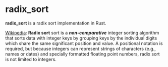 radix_sort
========
**radix_sort** is a radix sort implementation in Rust.

[Wikipedia](https://en.wikipedia.org/wiki/Radix_sort): **Radix sort** sort is a ***non-comparative*** integer sorting algorithm that sorts data with integer keys by grouping keys by the individual digits which share the same significant position and value. A positional notation is required, but because integers can represent strings of characters (e.g., names or dates) and specially formatted floating point numbers, radix sort is not limited to integers.
